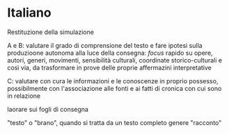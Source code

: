 # Italiano

Restituzione della simulazione

A e B: valutare il grado di comprensione del testo e fare ipotesi sulla produzioone autonoma alla luce della consegna: _focus_ rapido su opere, autori, generi, movimenti, sensibilità culturali, coordinate storico-culturali e così via, da trasformare in prove delle proprie affermazini interpretative


C: valutare con cura le informazioni e le conoscenze in proprio possesso, possibilmente con l'associazione alle fonti e ai fatti di cronica con cui sono in relazione

laorare sui fogli di consegna

"testo" o "brano", quando si tratta da un testo completo
genere "racconto"


<!--stackedit_data:
eyJoaXN0b3J5IjpbMjA0MTQ1Njk1LDIwMTQ2MjQzNjNdfQ==
-->